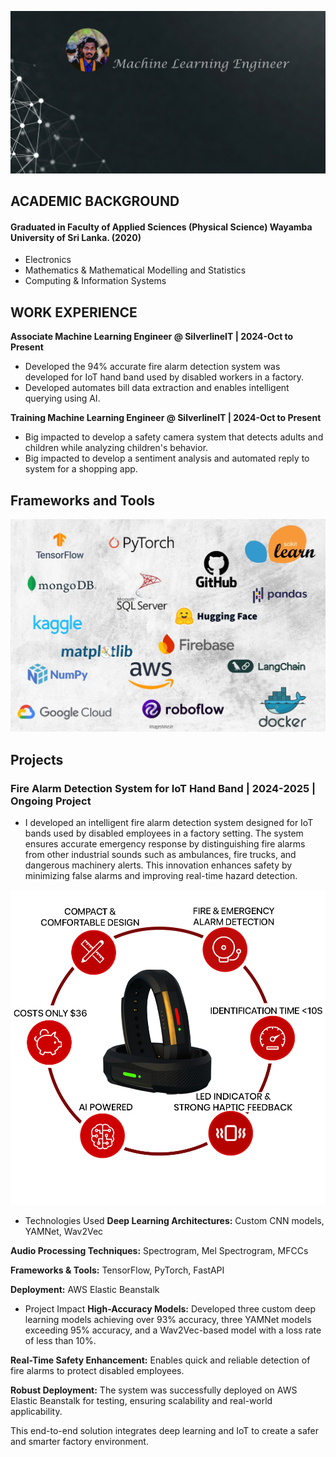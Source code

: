 ![image](assets/Gemini_Generated_Image_ts35xkts35xkts353.jpeg)

## ACADEMIC BACKGROUND
#### Graduated in Faculty of Applied Sciences (Physical Science) Wayamba University of Sri Lanka. (2020)
- Electronics
- Mathematics & Mathematical Modelling and Statistics
- Computing & Information Systems
  

## WORK EXPERIENCE
**Associate Machine Learning Engineer @ SilverlineIT | 2024-Oct to Present**
- Developed the 94% accurate fire alarm detection system was developed for IoT hand band used by disabled workers in a factory.
- Developed automates bill data extraction and enables intelligent querying using AI.

**Training Machine Learning Engineer @ SilverlineIT | 2024-Oct to Present**
- Big impacted to develop a safety camera system that detects adults and children while analyzing children's behavior.
- Big impacted to develop a sentiment analysis and automated reply to system for a shopping app.

## Frameworks and Tools

![image](assets/tools2.jpg)

## Projects

### Fire Alarm Detection System for IoT Hand Band   | 2024-2025 | Ongoing Project
- I developed an intelligent fire alarm detection system designed for IoT bands used by disabled employees in a factory setting. The system ensures accurate emergency response by distinguishing fire alarms from other industrial sounds such as ambulances, fire trucks, and dangerous machinery alerts. This innovation enhances safety by minimizing false alarms and improving real-time hazard detection.
  
![image](https://github.com/KaushiML3/portfolio/blob/main/assets/fritzband.png)

- Technologies Used
**Deep Learning Architectures:** Custom CNN models, YAMNet, Wav2Vec
  
**Audio Processing Techniques:** Spectrogram, Mel Spectrogram, MFCCs

**Frameworks & Tools:** TensorFlow, PyTorch, FastAPI

**Deployment:** AWS Elastic Beanstalk

- Project Impact
**High-Accuracy Models:** Developed three custom deep learning models achieving over 93% accuracy, three YAMNet models exceeding 95% accuracy, and a Wav2Vec-based model with a loss rate of less than 10%.
  
**Real-Time Safety Enhancement:** Enables quick and reliable detection of fire alarms to protect disabled employees.

**Robust Deployment:** The system was successfully deployed on AWS Elastic Beanstalk for testing, ensuring scalability and real-world applicability.

This end-to-end solution integrates deep learning and IoT to create a safer and smarter factory environment.

